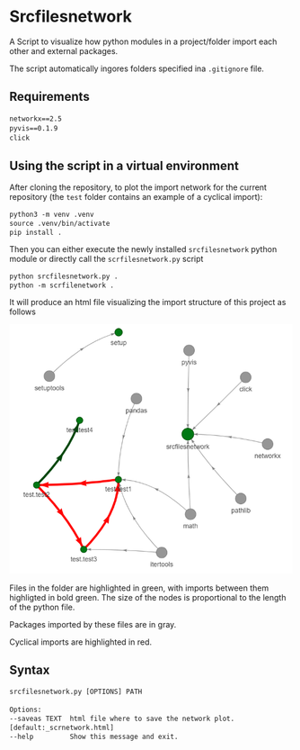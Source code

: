 # Srcfilesnetwork

A Script to visualize how python modules in a project/folder import each other and external packages.

The script automatically ingores folders specified ina  `.gitignore` file.

## Requirements

```txt
networkx==2.5
pyvis==0.1.9
click
```

## Using the script in a virtual environment

After cloning the repository, to plot the import network for the current repository (the `test` folder contains an example of a cyclical import):

```terminal
python3 -m venv .venv
source .venv/bin/activate
pip install .
```

Then you can either execute the newly installed `srcfilesnetwork` python module or directly call the `scrfilesnetwork.py` script

```terminal
python srcfilesnetwork.py .
python -m scrfilenetwork . 
```

It will produce an html file visualizing the import structure of this project as follows

![Visualizing this project's import structure](example.png)

Files in the folder are highlighted in green, with imports between them highligted in bold green. The size of the nodes is proportional to the length of the python file.

Packages imported by these files are in gray.

Cyclical imports are highlighted in red.

## Syntax

```src
srcfilesnetwork.py [OPTIONS] PATH

Options: 
--saveas TEXT  html file where to save the network plot.  [default:_scrnetwork.html]
--help         Show this message and exit.
```
